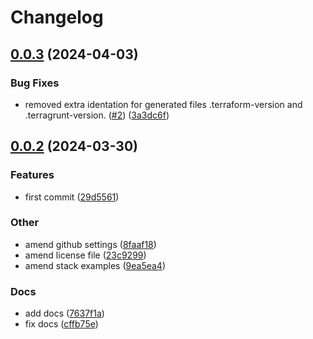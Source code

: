 # Changelog

## [0.0.3](https://github.com/Excoriate/terragrunt-ref-arch/compare/v0.0.2...v0.0.3) (2024-04-03)


### Bug Fixes

* removed extra identation for generated files .terraform-version and .terragrunt-version. ([#2](https://github.com/Excoriate/terragrunt-ref-arch/issues/2)) ([3a3dc6f](https://github.com/Excoriate/terragrunt-ref-arch/commit/3a3dc6f2462e3a13ce8bd9af208259b3da92add0))

## [0.0.2](https://github.com/Excoriate/terragrunt-ref-arch/compare/v0.0.1...v0.0.2) (2024-03-30)


### Features

* first commit ([29d5561](https://github.com/Excoriate/terragrunt-ref-arch/commit/29d556163976f1ada956bc07a7b5ce8d16aa4666))


### Other

* amend github settings ([8faaf18](https://github.com/Excoriate/terragrunt-ref-arch/commit/8faaf1855254d454c238c46abaedfa852799535c))
* amend license file ([23c9299](https://github.com/Excoriate/terragrunt-ref-arch/commit/23c92993b191041458de3e173a0ddf2b1c6b59b9))
* amend stack examples ([9ea5ea4](https://github.com/Excoriate/terragrunt-ref-arch/commit/9ea5ea417246c7c75c1305741f9212f7466e886a))


### Docs

* add docs ([7637f1a](https://github.com/Excoriate/terragrunt-ref-arch/commit/7637f1a7001ecc384d412004dd47542b334baaae))
* fix docs ([cffb75e](https://github.com/Excoriate/terragrunt-ref-arch/commit/cffb75ee71fcf340ccf7ea770a3470e33a8446be))

